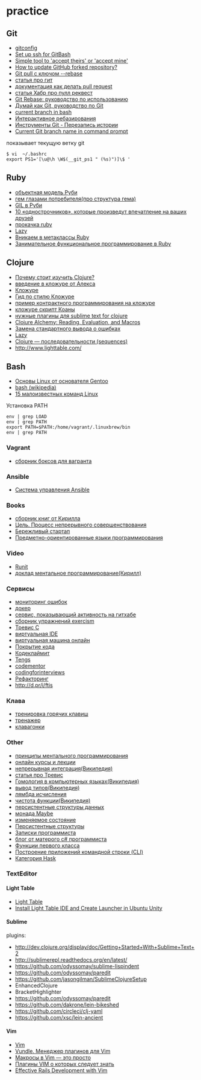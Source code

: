 practice
========

## Git

* [gitconfig](https://github.com/mokevnin/dotfiles/blob/master/gitconfig)
* [Set up ssh for GitBash](https://confluence.atlassian.com/display/BITBUCKET/Set+up+SSH+for+Git)
* [Simple tool to 'accept theirs' or 'accept mine'](http://stackoverflow.com/questions/914939/simple-tool-to-accept-theirs-or-accept-mine-on-a-whole-file-using-git)
* [How to update GitHub forked repository?](http://stackoverflow.com/questions/7244321/how-to-update-github-forked-repository)
* [Git pull с ключом --rebase](http://jumanji.name/git-pull-rebase-key/)
* [статья про гит](https://github.com/mokevnin/coursify/wiki/Git)
* [документация как делать pull request](https://help.github.com/articles/using-pull-requests)
* [статья Хабр про пулл реквест](http://habrahabr.ru/post/125999/)
* [Git Rebase: руководство по использованию](http://habrahabr.ru/post/161009/)
* [Думай как Git, руководство по Git](http://web.archive.org/web/20131019113913/http://git.geekjob.ru/epic-mode/)
* [current branch in bash](http://stackoverflow.com/questions/4133904/ps1-line-with-git-current-branch-and-colors)
* [Интерактивное ребазирования](http://uleming.github.io/gitbook/4_Интерактивное_ребазирования.html)
* [Инструменты Git - Перезапись истории](http://git-scm.com/book/ru/Инструменты-Git-Перезапись-истории)
* [Current Git branch name in command prompt](http://martinvalasek.com/blog/current-git-branch-name-in-command-prompt)

показывает текущую ветку git
~~~ shell
$ vi  ~/.bashrc
export PS1='[\u@\h \W$(__git_ps1 " (%s)")]\$ '
~~~

## Ruby

* [объектная модель Руби](http://7vn.ru/blog/2011/11/18/object-model/)
* [гем глазами потребителя(про структура гема)](http://nashbridges.me/gem-for-end-user)
* [GIL в Руби](http://habrahabr.ru/post/189320/)
* [10 «однострочников», которые произведут впечатление на ваших друзей](http://habrahabr.ru/post/120665/)
* [прокачка ruby](http://tony.pitluga.com/2011/08/08/destructuring-with-ruby.html)
* [Lazy](http://ruby-doc.org/core-2.0/Enumerator/Lazy.html)
* [Вникаем в метаклассы Ruby](http://habrahabr.ru/post/143990/)
* [Занимательное функциональное программирование в Ruby](http://habrahabr.ru/post/148076/)

## Clojure

* [Почему стоит изучить Clojure?](http://surfingbird.ru/surf/c1M84d7A5#.U62kknWSw8p)
* [введение в кложуре от Алекса](http://alexott.net/ru/clojure/clojure-intro/)
* [Кложуре](http://clojure.org/getting_started)
* [Гид по стилю Кложуре](https://github.com/bbatsov/clojure-style-guide)
* [пример контрактного программирования на кложуре](https://github.com/clojure/core.contracts)
* [кложуре скрипт Коаны](http://clojurescriptkoans.com)
* [нужные плагины для sublime text for clojure](https://github.com/clojure/clojurescript/wiki/Sublime-Text-2)
* [Clojure Alchemy: Reading, Evaluation, and Macros](http://www.braveclojure.com/read-and-eval/)
* [Замена стандартного вывода о ошибках](https://github.com/mmcgrana/clj-stacktrace)
* [Lazy](http://clojure.org/lazy)
* [Clojure — последовательности (sequences)](http://www.pvsm.ru/clojure/21092)
* http://www.lighttable.com/


## Bash

* [Основы Linux от основателя Gentoo](http://habrahabr.ru/post/99041/)
* [bash (wikipedia)](http://ru.wikipedia.org/wiki/Bash)
* [15 малоизвестных команд Linux](http://habrahabr.ru/post/228999/)

Установка PATH
~~~ shell
env | grep LOAD
env | grep PATH
export PATH=$PATH:/home/vagrant/.linuxbrew/bin
env | grep PATH
~~~

### Vagrant

* [сборник боксов для вагранта](https://vagrantcloud.com/)

### Ansible

* [Система управления Ansible](http://habrahabr.ru/company/selectel/blog/196620/)

### Books

* [сборник книг от Кирилла](https://github.com/mokevnin/coursify/wiki/Books)
* [Цель. Процесс непрерывного совершенствования](http://www.ozon.ru/context/detail/id/4341360/)
* [Бережливый стартап](http://ru.wikipedia.org/wiki/Бережливый_стартап)
* [Предметно-ориентированные языки программирования](http://www.ozon.ru/context/detail/id/6967089/)

### Video

* [Runit](http://tv.kaize.ru/ulcamp/31.05.2013/runit_1440x1080.mp4)
* [доклад ментальное программирование(Кирилл)](http://www.youtube.com/watch?v=EEq1wdM2M2w)

### Сервисы

* [мониторинг ошибок](https://airbrake.io)
* [докер](http://docker.io/)
* [сервис, показывающий активность на гитхабе](https://coderwall.com/welcome)
* [сборник упражнений exercism](http://exercism.io/)
* [Тревис С](http://travis-ci.com/)
* [виртуальная IDE ](https://c9.io/)
* [виртуальная машина онлайн](https://www.nitrous.io/)
* [Покрытие кода](https://coveralls.io/)
* [Кодеклаймит](https://codeclimate.com/)
* [Tengs](http://tengs.ru/)
* [codementor](https://www.codementor.io/)
* [codingforinterviews](http://codingforinterviews.com/)
* [Рефакторинг](http://refactoring.guru/)
* http://d.pr/i/ftis

### Клава

* [тренировка горячих клавиш](https://www.shortcutfoo.com/)
* [тренажер](http://klava.org/)
* [клавагонки](http://klavogonki.ru/)

### Other

* [принципы ментального программирования](https://github.com/mokevnin/coursify/wiki/Code-Design)
* [онлайн курсы и лекции](https://hexlet.org/)
* [непрерывная интеграция(Википедия)](http://ru.wikipedia.org/wiki/Непрерывная_интеграция)
* [статья про Тревис](http://habrahabr.ru/post/140344/)
* [Гомология в компьютерных языках(Википедия)](http://en.wikipedia.org/wiki/Homoiconicity)
* [вывод типов(Википедия)](http://ru.wikipedia.org/wiki/Вывод_типов)
* [лямбда исчисления](http://habrahabr.ru/post/215807/)
* [чистота функции(Википедия)](http://ru.wikipedia.org/wiki/Чистота_функции)
* [персистентные структуры данных](http://habrahabr.ru/post/113585/)
* [монада Maybe](https://github.com/pzol/monadic)
* [изменяемое состояние](http://fprog.ru/2009/issue1/eugene-kirpichov-fighting-mutable-state/)
* [Персистентные структуры](http://habrahabr.ru/post/113585/)
* [Записки программиста](http://eax.me/)
* [блог от матерого c# программиста](http://sergeyteplyakov.blogspot.ru/)
* [Функции первого класса](http://ru.wikipedia.org/wiki/Функции_первого_класса)
* [Построение приложений командной строки (CLI)](http://habrahabr.ru/post/150950/)
* [Категория Hask](http://habrahabr.ru/post/133277/)

### TextEditor

#### Light Table
* [Light Table](http://www.lighttable.com/)
* [Install Light Table IDE and Create Launcher in Ubuntu Unity](http://ubuntuhandbook.org/index.php/2013/09/install-light-table-ide-create-launcher-ubuntu/)

#### Sublime
plugins:
* http://dev.clojure.org/display/doc/Getting+Started+With+Sublime+Text+2
* http://sublimerepl.readthedocs.org/en/latest/
* https://github.com/odyssomay/sublime-lispindent
* https://github.com/odyssomay/paredit
* https://github.com/jasongilman/SublimeClojureSetup
* EnhancedClojure
* BracketHighlighter
* https://github.com/odyssomay/paredit
* https://github.com/dakrone/lein-bikeshed
* https://github.com/circleci/clj-yaml
* https://github.com/xsc/lein-ancient

#### Vim 

* [Vim](http://ru.wikibooks.org/wiki/Vim)
* [Vundle. Менеджер плагинов для Vim](http://habrahabr.ru/post/148549/)
* [Макросы в Vim — это просто ](http://habrahabr.ru/post/230487/)
* [Плагины VIM о которых следует знать](http://habrahabr.ru/post/114813/)
* [Effective Rails Development with Vim](http://www.sitepoint.com/effective-rails-development-vim/)
